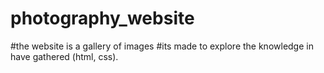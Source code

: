 # photography_website
#the website is a gallery of images
#its made to explore the knowledge in have gathered (html, css).
